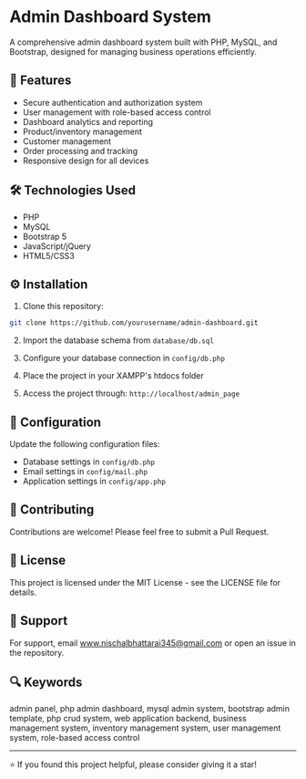 # Admin Dashboard System

A comprehensive admin dashboard system built with PHP, MySQL, and Bootstrap, designed for managing business operations efficiently.

## 🚀 Features

- Secure authentication and authorization system
- User management with role-based access control
- Dashboard analytics and reporting
- Product/inventory management
- Customer management
- Order processing and tracking
- Responsive design for all devices

## 🛠️ Technologies Used

- PHP
- MySQL
- Bootstrap 5
- JavaScript/jQuery
- HTML5/CSS3

## ⚙️ Installation

1. Clone this repository:
```bash
git clone https://github.com/yourusername/admin-dashboard.git
```

2. Import the database schema from `database/db.sql`

3. Configure your database connection in `config/db.php`

4. Place the project in your XAMPP's htdocs folder

5. Access the project through: `http://localhost/admin_page`

## 🔑 Configuration

Update the following configuration files:
- Database settings in `config/db.php`
- Email settings in `config/mail.php`
- Application settings in `config/app.php`

## 👥 Contributing

Contributions are welcome! Please feel free to submit a Pull Request.

## 📝 License

This project is licensed under the MIT License - see the LICENSE file for details.

## 🤝 Support

For support, email www.nischalbhattarai345@gmail.com or open an issue in the repository.

## 🔍 Keywords

admin panel, php admin dashboard, mysql admin system, bootstrap admin template, php crud system, web application backend, business management system, inventory management system, user management system, role-based access control

---
⭐️ If you found this project helpful, please consider giving it a star!
